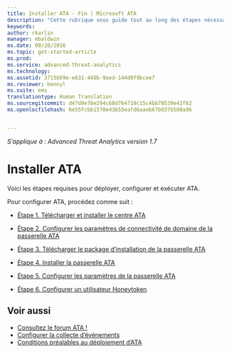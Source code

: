 ```yaml
---
title: Installer ATA - Fin | Microsoft ATA
description: "Cette rubrique vous guide tout au long des étapes nécessaires pour déployer, configurer et exécuter ATA."
keywords: 
author: rkarlin
manager: mbaldwin
ms.date: 09/20/2016
ms.topic: get-started-article
ms.prod: 
ms.service: advanced-threat-analytics
ms.technology: 
ms.assetid: 3715b69e-e631-449b-9aed-144d0f9bcee7
ms.reviewer: bennyl
ms.suite: ems
translationtype: Human Translation
ms.sourcegitcommit: d47d9e7be294c68d764710c15c4bb78539e42f62
ms.openlocfilehash: 6e55fcbb1570e43b55eafd6aaeb67b037b508a96


---
```


*S’applique à : Advanced Threat Analytics version 1.7*



# Installer ATA

Voici les étapes requises pour déployer, configurer et exécuter ATA.

Pour configurer ATA, procédez comme suit :


-   [Étape 1. Télécharger et installer le centre ATA](install-ata-step1.md)

-   [Étape 2. Configurer les paramètres de connectivité de domaine de la passerelle ATA](install-ata-step2.md)

-   [Étape 3. Télécharger le package d’installation de la passerelle ATA](install-ata-step3.md)

-   [Étape 4. Installer la passerelle ATA](install-ata-step4.md)

-   [Étape 5. Configurer les paramètres de la passerelle ATA](install-ata-step5.md)

-   [Étape 6. Configurer un utilisateur Honeytoken](install-ata-step6.md)


## Voir aussi

- [Consultez le forum ATA !](https://social.technet.microsoft.com/Forums/security/home?forum=mata)
- [Configurer la collecte d’événements](configure-event-collection.md)
- [Conditions préalables au déploiement d’ATA](/advanced-threat-analytics/plan-design/ata-prerequisites)




<!--HONumber=Sep16_HO4-->


